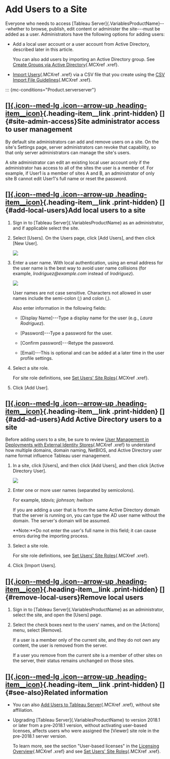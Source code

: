 

Add Users to a Site
===================
Everyone who needs to access [Tableau
Server]{.VariablesProductName}---whether to browse, publish, edit
content or administer the site---must be added as a user. Administrators
have the following options for adding users:

-   Add a local user account or a user account from Active Directory,
    described later in this article.

    You can also add users by importing an Active Directory group. See
    [Create Groups via Active
    Directory](https://help.tableau.com/current/server/en-us/groups_create_ad.htm){.MCXref
    .xref}.

-   [Import
    Users](https://help.tableau.com/current/server/en-us/users_import.htm){.MCXref
    .xref} via a CSV file that you create using the [CSV Import File
    Guidelines](https://help.tableau.com/current/server/en-us/csvguidelines.htm){.MCXref
    .xref}.

::: {mc-conditions="Product.serverserver"}
<div>

[[]{.icon--med-lg .icon--arrow-up .heading-item__icon}](https://help.tableau.com/current/server/en-us/sites_addusers.htm#){.heading-item__link .print-hidden} []{#site-admin-access}Site administrator access to user management
--------------------------------------------------------------------------------------------------------------------------------------------------------------------------------------------------------------------------------

</div>

By default site administrators can add and remove users on a site. On
the site's Settings page, server administrators can revoke that
capability, so that only server administrators can manage the site's
users.

A site administrator can edit an existing local user account only if the
administrator has access to all of the sites the user is a member of.
For example, if User1 is a member of sites A and B, an administrator of
only site B cannot edit User1's full name or reset the password.

<div>

[[]{.icon--med-lg .icon--arrow-up .heading-item__icon}](https://help.tableau.com/current/server/en-us/sites_addusers.htm#){.heading-item__link .print-hidden} []{#add-local-users}Add local users to a site
-----------------------------------------------------------------------------------------------------------------------------------------------------------------------------------------------------------

</div>

1.  Sign in to [Tableau Server]{.VariablesProductName} as an
    administrator, and if applicable select the site.

2.  Select [Users]. On the Users page, click [Add
    Users], and then click [New User].

    ![](./Add%20Users%20to%20a%20Site%20-%20Tableau_files/users1_local.png)

3.  Enter a user name. With local authentication, using an email address
    for the user name is the best way to avoid user name collisions (for
    example, *lrodriguez\@example.com* instead of *lrodriguez*).

    ![](./Add%20Users%20to%20a%20Site%20-%20Tableau_files/users2_local.png)

    User names are not case sensitive. Characters not allowed in user
    names include the semi-colon (;) and colon (,).

    Also enter information in the following fields:

    -   [Display Name]---Type a display name for the user
        (e.g., *Laura Rodriguez*).

    -   [Password]---Type a password for the user.

    -   [Confirm password]---Retype the password.

    -   [Email]---This is optional and can be added at a
        later time in the user profile settings.

4.  Select a site role.

    For site role definitions, see [Set Users' Site
    Roles](https://help.tableau.com/current/server/en-us/users_site_roles.htm){.MCXref
    .xref}.

5.  Click [Add User].

<div>

[[]{.icon--med-lg .icon--arrow-up .heading-item__icon}](https://help.tableau.com/current/server/en-us/sites_addusers.htm#){.heading-item__link .print-hidden} []{#add-ad-users}Add Active Directory users to a site
-------------------------------------------------------------------------------------------------------------------------------------------------------------------------------------------------------------------

</div>

Before adding users to a site, be sure to review [User Management in
Deployments with External Identity
Stores](https://help.tableau.com/current/server/en-us/users_manage_ad.htm){.MCXref
.xref} to understand how multiple domains, domain naming, NetBIOS, and
Active Directory user name format influence Tableau user management.

1.  In a site, click [Users], and then click [Add
    Users], and then click [Active Directory
    User].

    ![](./Add%20Users%20to%20a%20Site%20-%20Tableau_files/users_site_add_AD.png)

2.  Enter one or more user names (separated by semicolons).

    For example, *tdavis; jjohnson; hwilson*

    If you are adding a user that is from the same Active Directory
    domain that the server is running on, you can type the AD user name
    without the domain. The server's domain will be assumed.

    **Note:**Do not enter the user's full name in this field; it can
    cause errors during the importing process.

3.  Select a site role.

    For site role definitions, see [Set Users' Site
    Roles](https://help.tableau.com/current/server/en-us/users_site_roles.htm){.MCXref
    .xref}.

4.  Click [Import Users].

<div>

[[]{.icon--med-lg .icon--arrow-up .heading-item__icon}](https://help.tableau.com/current/server/en-us/sites_addusers.htm#){.heading-item__link .print-hidden} []{#remove-local-users}Remove local users
-------------------------------------------------------------------------------------------------------------------------------------------------------------------------------------------------------

</div>

1.  Sign in to [Tableau Server]{.VariablesProductName} as an
    administrator, select the site, and open the [Users]
    page.

2.  Select the check boxes next to the users' names, and on the
    [Actions] menu, select [Remove].

    If a user is a member only of the current site, and they do not own
    any content, the user is removed from the server.

    If a user you remove from the current site is a member of other
    sites on the server, their status remains unchanged on those sites.

<div>

[[]{.icon--med-lg .icon--arrow-up .heading-item__icon}](https://help.tableau.com/current/server/en-us/sites_addusers.htm#){.heading-item__link .print-hidden} []{#see-also}Related information
----------------------------------------------------------------------------------------------------------------------------------------------------------------------------------------------

</div>

-   You can also [Add Users to Tableau
    Server](https://help.tableau.com/current/server/en-us/users_add.htm){.MCXref
    .xref}, without site affiliation.

-   Upgrading [Tableau Server]{.VariablesProductName} to version 2018.1
    or later from a pre-2018.1 version, without activating user-based
    licenses, affects users who were assigned the [Viewer]
    site role in the pre-2018.1 server version.

    To learn more, see the section "User-based licenses" in the
    [Licensing
    Overview](https://help.tableau.com/current/server/en-us/license_server_overview.htm#User-based){.MCXref
    .xref} and see [Set Users' Site
    Roles](https://help.tableau.com/current/server/en-us/users_site_roles.htm){.MCXref
    .xref}.
